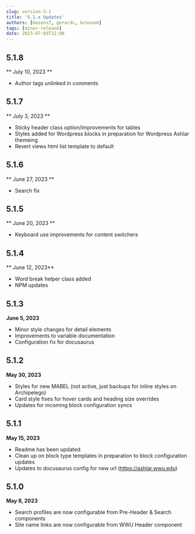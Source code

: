 ```yaml
---
slug: version-5-1
title: '5.1.x Updates'
authors: [masons7, gerardc, bronsem]
tags: [minor-release]
date: 2023-07-03T12:00
---
```

## 5.1.8
** July 10, 2023 **
* Author tags unlinked in comments

## 5.1.7
** July 3, 2023 **
* Sticky header class option/improvements for tables
* Styles added for Wordpress blocks in preparation for Wordpress Ashlar themeing
* Revert views html list template to default 

## 5.1.6 
** June 27, 2023 **
* Search fix

## 5.1.5
** June 20, 2023 **
* Keyboard use improvements for content switchers

## 5.1.4
** June 12, 2023**
* Word break helper class added
* NPM updates

## 5.1.3
**June 5, 2023**
* Minor style changes for detail elements
* Improvements to variable documentation
* Configuration fix for docusaurus

## 5.1.2
**May 30, 2023**
* Styles for new MABEL (not active, just backups for inline styles on Archipelego)
* Card style fixes for hover cards and heading size overrides
* Updates for incoming block configuration syncs

## 5.1.1
**May 15, 2023**

* Readme has been updated
* Clean up on block type templates in preparation to block configuration updates
* Updates to docusaurus config for new url (https://ashlar.wwu.edu)

## 5.1.0
**May 8, 2023**

* Search profiles are now configurable from Pre-Header & Search components
* Site name links are now configurable from WWU Header component

